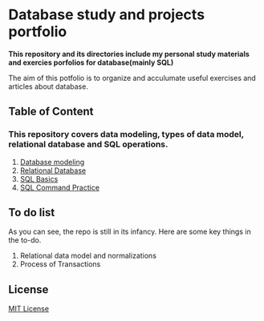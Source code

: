 # Database study and projects portfolio
**This repository and its directories include my personal study materials and exercies porfolios for database(mainly SQL)**

The aim of this potfolio is to organize and acculumate useful exercises and articles about database.

<!--
## Structure of this repository

As of now, the repository contains 3 main directories: [**Bookmarks**](bookmarks), [**Database with SQL**](database_sql) and [**Algorithms**](algorithms).
-->

## Table of Content
### This repository covers data modeling, types of data model, relational database and SQL operations.

1. [Database modeling](DatabaseModeling.md)
2. [Relational Database](RelationalDataBase.md)
3. [SQL Basics](database_sql/SQL_basics.md)
4. [SQL Command Practice](database_sql/SQL_practice.md)


## To do list

As you can see, the repo is still in its infancy. Here are some key things in the to-do.

1. Relational data model and normalizations
2. Process of Transactions

## License

[MIT License](LICENSE)

